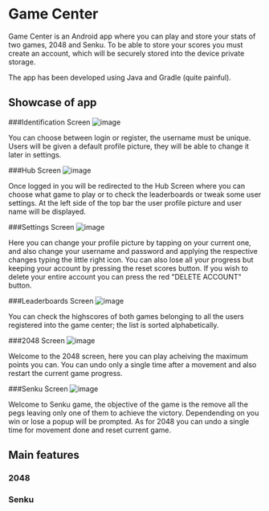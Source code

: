 # Game Center
Game Center is an Android app where you can play and store your stats of two games, 2048 and Senku. To be able to store your scores you must create an account, which will be securely stored into the device private storage.

The app has been developed using Java and Gradle (quite painful).

## Showcase of app

###Identification Screen
![image](https://github.com/xborrasmercant/PM_GameCenter/assets/91749310/64944136-fb41-4717-9c8e-a32058786a43)

You can choose between login or register, the username must be unique. Users will be given a default profile picture, they will be able to change it later in settings.

###Hub Screen
![image](https://github.com/xborrasmercant/PM_GameCenter/assets/91749310/25255269-a038-40e9-917d-a95ff281d12a)

Once logged in you will be redirected to the Hub Screen where you can choose what game to play or to check the leaderboards or tweak some user settings. At the left side of the top bar the user profile picture and user name will be displayed.

###Settings Screen
![image](https://github.com/xborrasmercant/PM_GameCenter/assets/91749310/1602f569-6a6a-4801-b10d-4f5a1228dbc5)

Here you can change your profile picture by tapping on your current one, and also change your username and password and applying the respective changes typing the little right icon. You can also lose all your progress but keeping your account by pressing the reset scores button. If you wish to delete your entire account you can press the red "DELETE ACCOUNT" button.

###Leaderboards Screen
![image](https://github.com/xborrasmercant/PM_GameCenter/assets/91749310/bc7929d5-bca4-4c30-9ec3-ceb320cb1f76)

You can check the highscores of both games belonging to all the users registered into the game center; the list is sorted alphabetically.

###2048 Screen
![image](https://github.com/xborrasmercant/PM_GameCenter/assets/91749310/bc04f387-fd5f-49d5-81eb-7244b18b287b)

Welcome to the 2048 screen, here you can play acheiving the maximum points you can. You can undo only a single time after a movement and also restart the current game progress. 

###Senku Screen
![image](https://github.com/xborrasmercant/PM_GameCenter/assets/91749310/16e9c162-6dd5-484d-937e-6fd4e903e6f1)

Welcome to Senku game, the objective of the game is the remove all the pegs leaving only one of them to achieve the victory. Dependending on you win or lose a popup will be prompted. As for 2048 you can undo a single time for movement done and reset current game.

## Main features
### 2048
### Senku
